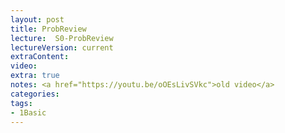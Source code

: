 ```yaml
---
layout: post
title: ProbReview   
lecture:  S0-ProbReview
lectureVersion: current
extraContent:  
video:  
extra: true
notes: <a href="https://youtu.be/oOEsLivSVkc">old video</a>
categories: 
tags:
- 1Basic
---
```

